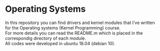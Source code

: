# Operating Systems
In this repository you can find drivers and kernel modules that I've written for the Operating systems (Kernel Programming) course.   
For more details you can read the README.m which is placed in the correspondig directory of each module.   
All codes were developed in ubuntu 18.04 (debian 10).

